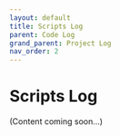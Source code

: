 ```yaml
---
layout: default
title: Scripts Log
parent: Code Log
grand_parent: Project Log
nav_order: 2
---
```


# Scripts Log

(Content coming soon...)
